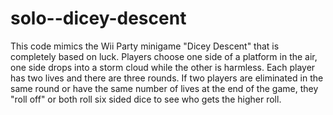 # solo--dicey-descent
  This code mimics the Wii Party minigame "Dicey Descent" that is completely based on luck. Players choose one side of a platform in the air, one side drops into a storm cloud while the other is harmless. Each player has two lives and there are three rounds. If two players are eliminated in the same round or have the same number of lives at the end of the game, they "roll off" or both roll six sided dice to see who gets the higher roll. 
